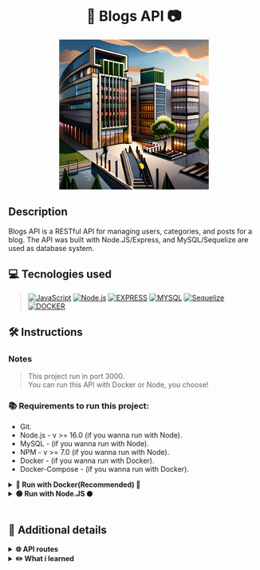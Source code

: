 <h1 align="center">📰  Blogs API  📷</h1>

<div align='center'>
<img width='300' alt="blogs-img" src="./blogs.jpg">
</div>

## Description
<p>Blogs API is a RESTful API for managing users, categories, and posts for a blog. The API was built with Node.JS/Express, and MySQL/Sequelize are used as database system.</p>

## 💻 Tecnologies used
> [![JavaScript][JavaScript]][JavaScript-url]
[![Node.js][Node.js]][Node.js-url]
[![EXPRESS][EXPRESS]][EXPRESS-url]
[![MYSQL][MYSQL]][MYSQL-url]
[![Sequelize][Sequelize]][Sequelize-url]
[![DOCKER][DOCKER]][DOCKER-url]

## 🛠️ Instructions

### Notes
>This project run in port 3000.<br/>
>You can run this API with Docker or Node, you choose!

### 📚 Requirements to run this project:
- Git.
- Node.js - v >= 16.0 (if you wanna run with Node).
- MySQL - (if you wanna run with Node).
- NPM - v >= 7.0 (if you wanna run with Node).
- Docker - (if you wanna run with Docker).
- Docker-Compose - (if you wanna run with Docker).


<details>
    <summary><strong>🐳 Run with Docker(Recommended) 🐳</strong></summary>
    
```bash
# Clone the repo
git clone git@github.com:caiobacode/api-store-manager.git

# Enter in repo
cd api-store-manager

# Run DockerCompose
docker-compose up -d
```
</details>

<details>
    <summary><strong>🟢 Run with Node.JS ⬢</strong></summary>

```bash
# Clone the repo
git clone https://github.com/caiobacode/api-talker-manager.git

# Enter in repo
cd api-talker-manager

# Install dependencies
npm install
```
Now, you need to config your MySQL database
- First, define environment variables in your .env file;

```bash
# Create databse
npm run restore

# Start the application
npm start
```

</details>
<br/>

## 🔎 Additional details


<details>
    <summary><strong>🌐 API routes</strong></summary>

> <strong>User Route</strong><br/>
- GET "/user" - Returns all users.<br/>
- GET "/user/:id" - Returns the user that has the id passed by the request.<br/>
- POST "/user" - Register a new user with the properties passed by the request.<br/>
- DELETE "/user/me" delete the own user that make this request<br/>

> <strong>Categories Route</strong><br/>
+ GET "/categories" - Returns all categories.<br/>
+ POST "/sales" - Register a category with the properties passed by the request.<br/>

> <strong>Posts Route</strong><br/>
- GET "/post" - Returns all posts.<br/>
- GET "/post/search" - Returns all posts that have the term passed by the request in their names.<br/>
- GET "/post/:id" - Returns the posts that has the id passed by the request.<br/>
- POST "/post" - Register a post with the properties passed by the request.<br/>
- PUT "/post/:id" - Edit a post properties to new properties passed by the request.<br/>
- DELETE "/post/:id" - Delete the post that has the id passed by the request<br/>

</details>

  <details>
    <summary><strong>✏️ What i learned</strong></summary>

+ Hot to create migrations and models using Sequelize
+ How to use Sequelize ORM to read and write to a MySQL database.
+ How to validate user token using JWT.
  
  </details>


[Node.js]: https://img.shields.io/badge/-Node.js-80BC02?style=for-the-badge&logo=node.js&logoColor=black
[Node.js-url]: https://nodejs.org/en

[JavaScript]: https://img.shields.io/badge/-JavaScript-F7DF1E?style=for-the-badge&logo=node.js&logoColor=black
[JavaScript-url]: https://www.javascript.com

[Node.js]: https://img.shields.io/badge/-Node.js-80BC02?style=for-the-badge&logo=node.js&logoColor=black
[Node.js-url]: https://nodejs.org/en

[MYSQL]: https://img.shields.io/badge/MySQL-00758f?style=for-the-badge&logo=mysql&logoColor=white
[MYSQL-url]: https://www.mysql.com

[Sequelize]: https://img.shields.io/badge/Sequelize-06AFEF?style=for-the-badge&logo=sequelize&logoColor=white
[Sequelize-url]: https://sequelize.org

[DOCKER]: https://img.shields.io/badge/Docker-0db7ed?style=for-the-badge&logo=docker&logoColor=white
[DOCKER-url]: https://www.docker.com

[EXPRESS]: https://img.shields.io/badge/Express-FFFFFF?style=for-the-badge&logo=express&logoColor=black
[EXPRESS-url]: https://expressjs.com